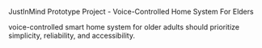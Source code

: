 JustInMind Prototype Project - Voice-Controlled Home System For Elders 

voice-controlled smart home system for older adults should prioritize simplicity, reliability, and accessibility.
